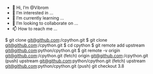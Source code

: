 - 👋 Hi, I’m @Vibrom
- 👀 I’m interested in ...
- 🌱 I’m currently learning ...
- 💞️ I’m looking to collaborate on ...
- 📫 How to reach me ...

<!---
Vibrom/Vibrom is a ✨ special ✨ repository because its `README.md` (this file) appears on your GitHub profile.
You can click the Preview link to take a look at your changes.
--->
$ git clone git@github.com:<username>/cpython.git
$  git clone git@github.com:<vibrom>/cpython.git
$ cd cpython
$ git remote add upstream git@github.com:python/cpython.git
$ git remote -v
origin  git@github.com:<your-username>/cpython.git (fetch)
origin  git@github.com:<your-username>/cpython.git (push)
upstream        git@github.com:python/cpython.git (fetch)
upstream        git@github.com:python/cpython.git (push)
git checkout 3.8
